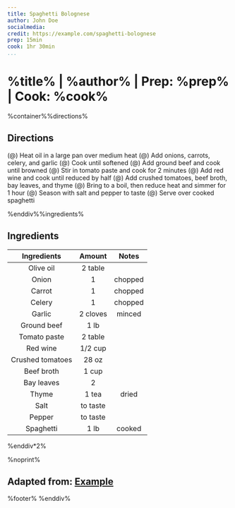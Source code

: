 ```yaml
---
title: Spaghetti Bolognese
author: John Doe
socialmedia:
credit: https://example.com/spaghetti-bolognese
prep: 15min
cook: 1hr 30min
...
```


# %title% | %author% | Prep: %prep% | Cook: %cook%

%container%%directions%

## Directions
(@) Heat oil in a large pan over medium heat
(@) Add onions, carrots, celery, and garlic
(@) Cook until softened
(@) Add ground beef and cook until browned
(@) Stir in tomato paste and cook for 2 minutes
(@) Add red wine and cook until reduced by half
(@) Add crushed tomatoes, beef broth, bay leaves, and thyme
(@) Bring to a boil, then reduce heat and simmer for 1 hour
(@) Season with salt and pepper to taste
(@) Serve over cooked spaghetti

%enddiv%%ingredients%

## Ingredients
| Ingredients | Amount | Notes |
| :---------: | :----: | :---: |
| Olive oil | 2 table |  |
| Onion | 1 | chopped |
| Carrot | 1 | chopped |
| Celery | 1 | chopped |
| Garlic | 2 cloves | minced |
| Ground beef | 1 lb |  |
| Tomato paste | 2 table |  |
| Red wine | 1/2 cup |  |
| Crushed tomatoes | 28 oz |  |
| Beef broth | 1 cup |  |
| Bay leaves | 2 |  |
| Thyme | 1 tea | dried |
| Salt | to taste |  |
| Pepper | to taste |  |
| Spaghetti | 1 lb | cooked |

%enddiv*2%

%noprint%
## Adapted from: [Example](%credit%)
%footer%
%enddiv%
